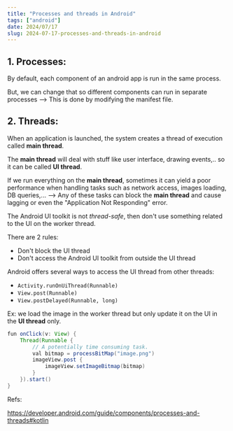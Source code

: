 ```yaml
---
title: "Processes and threads in Android"
tags: ["android"]
date: 2024/07/17
slug: 2024-07-17-processes-and-threads-in-android
---
```


## 1. Processes:

By default, each component of an android app is run in the same process.

But, we can change that so different components can run in separate processes --> This is done by modifying the manifest file.

## 2. Threads:

When an application is launched, the system creates a thread of execution called **main thread**.

The **main thread** will deal with stuff like user interface, drawing events,.. so it can be called **UI thread**.

If we run everything on the **main thread**, sometimes it can yield a poor performance when handling tasks such as network access, images loading, DB queries,... --> Any of these tasks can block the **main thread** and cause lagging or even the "Application Not Responding" error.

The Android UI toolkit is not *thread-safe*, then don't use something related to the UI on the worker thread.

There are 2 rules:
- Don't block the UI thread
- Don't access the Android UI toolkit from outside the UI thread

Android offers several ways to access the UI thread from other threads:

- `Activity.runOnUiThread(Runnable)`
- `View.post(Runnable)`
- `View.postDelayed(Runnable, long)`

Ex: we load the image in the worker thread but only update it on the UI in the **UI thread** only.

```java
fun onClick(v: View) {
    Thread(Runnable {
        // A potentially time consuming task.
        val bitmap = processBitMap("image.png")
        imageView.post {
            imageView.setImageBitmap(bitmap)
        }
    }).start()
}
```

Refs:

https://developer.android.com/guide/components/processes-and-threads#kotlin
